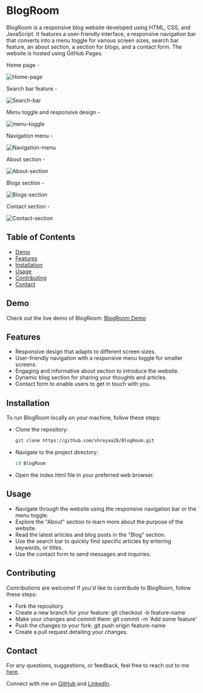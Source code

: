 # BlogRoom

BlogRoom is a responsive blog website developed using HTML, CSS, and JavaScript. It features a user-friendly interface, a responsive navigation bar that converts into a menu toggle for various screen sizes, search bar feature, an about section, a section for blogs, and a contact form. The website is hosted using GitHub Pages.

Home page - 

![Home-page](images/home-page.png)

Search bar feature - 

![Search-bar](images/search-bar-feature.png)

Menu toggle and responsive design - 

![menu-toggle](images/menu-toggle-and-responsive-design.png)

Navigation menu - 

![Navigation-menu](images/navigation-menu.png)

About section - 

![About-section](images/about-section.png)

Blogs section - 

![Blogs-section](images/blogs-section.png)

Contact section - 

![Contact-section](images/contact-section.png)

## Table of Contents

- [Demo](#demo)
- [Features](#features)
- [Installation](#installation)
- [Usage](#usage)
- [Contributing](#contributing)
- [Contact](#contact)

## Demo

Check out the live demo of BlogRoom: [BlogRoom Demo](https://shreyaa26.github.io/BlogRoom)

## Features

- Responsive design that adapts to different screen sizes.
- User-friendly navigation with a responsive menu toggle for smaller screens.
- Engaging and informative about section to introduce the website.
- Dynamic blog section for sharing your thoughts and articles.
- Contact form to enable users to get in touch with you.

## Installation

To run BlogRoom locally on your machine, follow these steps:

- Clone the repository:
   
   ```bash
   git clone https://github.com/shreyaa26/BlogRoom.git

- Navigate to the project directory:

   ```bash
   cd BlogRoom

- Open the index.html file in your preferred web browser.

## Usage

- Navigate through the website using the responsive navigation bar or the menu toggle.
- Explore the "About" section to learn more about the purpose of the website.
- Read the latest articles and blog posts in the "Blog" section.
- Use the search bar to quickly find specific articles by entering keywords, or titles.
- Use the contact form to send messages and inquiries.

## Contributing

Contributions are welcome! If you'd like to contribute to BlogRoom, follow these steps:

- Fork the repository.
- Create a new branch for your feature: git checkout -b feature-name
- Make your changes and commit them: git commit -m 'Add some feature'
- Push the changes to your fork: git push origin feature-name
- Create a pull request detailing your changes.

## Contact

For any questions, suggestions, or feedback, feel free to reach out to me [here](sarohashreya1102@gmail.com).

Connect with me on [GitHub](https://github.com/shreyaa26) and [LinkedIn](https://www.linkedin.com/in/shreya-saroha-a9222922a/).